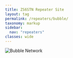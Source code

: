 ```yaml
---
title: ZS6STN Repeater Site
layout: tag
permalink: /repeaters/bubble/
taxonomy: markup
sidebar:
  nav: "repeaters"
classes: wide
---
```


![Bubble Network](https://stats.allstarlink.org/getstatus.cgi?60721)
